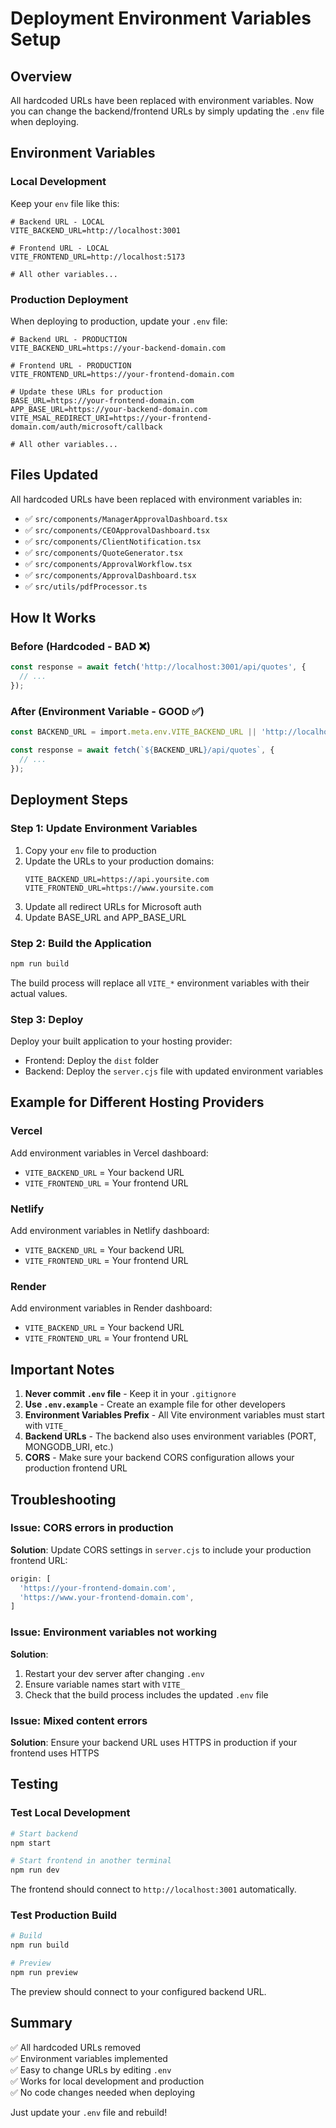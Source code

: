 # Deployment Environment Variables Setup

## Overview
All hardcoded URLs have been replaced with environment variables. Now you can change the backend/frontend URLs by simply updating the `.env` file when deploying.

## Environment Variables

### Local Development
Keep your `env` file like this:

```env
# Backend URL - LOCAL
VITE_BACKEND_URL=http://localhost:3001

# Frontend URL - LOCAL
VITE_FRONTEND_URL=http://localhost:5173

# All other variables...
```

### Production Deployment
When deploying to production, update your `.env` file:

```env
# Backend URL - PRODUCTION
VITE_BACKEND_URL=https://your-backend-domain.com

# Frontend URL - PRODUCTION
VITE_FRONTEND_URL=https://your-frontend-domain.com

# Update these URLs for production
BASE_URL=https://your-frontend-domain.com
APP_BASE_URL=https://your-backend-domain.com
VITE_MSAL_REDIRECT_URI=https://your-frontend-domain.com/auth/microsoft/callback

# All other variables...
```

## Files Updated

All hardcoded URLs have been replaced with environment variables in:

- ✅ `src/components/ManagerApprovalDashboard.tsx`
- ✅ `src/components/CEOApprovalDashboard.tsx`
- ✅ `src/components/ClientNotification.tsx`
- ✅ `src/components/QuoteGenerator.tsx`
- ✅ `src/components/ApprovalWorkflow.tsx`
- ✅ `src/components/ApprovalDashboard.tsx`
- ✅ `src/utils/pdfProcessor.ts`

## How It Works

### Before (Hardcoded - BAD ❌)
```typescript
const response = await fetch('http://localhost:3001/api/quotes', {
  // ...
});
```

### After (Environment Variable - GOOD ✅)
```typescript
const BACKEND_URL = import.meta.env.VITE_BACKEND_URL || 'http://localhost:3001';

const response = await fetch(`${BACKEND_URL}/api/quotes`, {
  // ...
});
```

## Deployment Steps

### Step 1: Update Environment Variables
1. Copy your `env` file to production
2. Update the URLs to your production domains:
   ```env
   VITE_BACKEND_URL=https://api.yoursite.com
   VITE_FRONTEND_URL=https://www.yoursite.com
   ```
3. Update all redirect URLs for Microsoft auth
4. Update BASE_URL and APP_BASE_URL

### Step 2: Build the Application
```bash
npm run build
```

The build process will replace all `VITE_*` environment variables with their actual values.

### Step 3: Deploy
Deploy your built application to your hosting provider:
- Frontend: Deploy the `dist` folder
- Backend: Deploy the `server.cjs` file with updated environment variables

## Example for Different Hosting Providers

### Vercel
Add environment variables in Vercel dashboard:
- `VITE_BACKEND_URL` = Your backend URL
- `VITE_FRONTEND_URL` = Your frontend URL

### Netlify
Add environment variables in Netlify dashboard:
- `VITE_BACKEND_URL` = Your backend URL
- `VITE_FRONTEND_URL` = Your frontend URL

### Render
Add environment variables in Render dashboard:
- `VITE_BACKEND_URL` = Your backend URL
- `VITE_FRONTEND_URL` = Your frontend URL

## Important Notes

1. **Never commit `.env` file** - Keep it in your `.gitignore`
2. **Use `.env.example`** - Create an example file for other developers
3. **Environment Variables Prefix** - All Vite environment variables must start with `VITE_`
4. **Backend URLs** - The backend also uses environment variables (PORT, MONGODB_URI, etc.)
5. **CORS** - Make sure your backend CORS configuration allows your production frontend URL

## Troubleshooting

### Issue: CORS errors in production
**Solution**: Update CORS settings in `server.cjs` to include your production frontend URL:
```javascript
origin: [
  'https://your-frontend-domain.com',
  'https://www.your-frontend-domain.com',
]
```

### Issue: Environment variables not working
**Solution**: 
1. Restart your dev server after changing `.env`
2. Ensure variable names start with `VITE_`
3. Check that the build process includes the updated `.env` file

### Issue: Mixed content errors
**Solution**: Ensure your backend URL uses HTTPS in production if your frontend uses HTTPS

## Testing

### Test Local Development
```bash
# Start backend
npm start

# Start frontend in another terminal
npm run dev
```

The frontend should connect to `http://localhost:3001` automatically.

### Test Production Build
```bash
# Build
npm run build

# Preview
npm run preview
```

The preview should connect to your configured backend URL.

## Summary

✅ All hardcoded URLs removed  
✅ Environment variables implemented  
✅ Easy to change URLs by editing `.env`  
✅ Works for local development and production  
✅ No code changes needed when deploying

Just update your `.env` file and rebuild!

